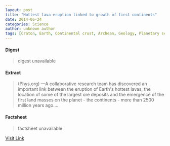 ```yaml
---
layout: post
title: "Hottest lava eruption linked to growth of first continents"
date: 2014-06-24
categories: Science
author: unknown author
tags: [Craton, Earth, Continental crust, Archean, Geology, Planetary science, Physical sciences, Nature, Earth sciences]
---
```



#### Digest
>digest unavailable

#### Extract
>(Phys.org) —A collaborative research team has discovered an important link between the eruption of Earth's hottest lavas, the location of some of the largest ore deposits and the emergence of the first land masses on the planet - the continents - more than 2500 million years ago....

#### Factsheet
>factsheet unavailable

[Visit Link](http://phys.org/news322806930.html)



